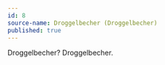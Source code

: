 ```yaml
---
id: 8
source-name: Droggelbecher (Droggelbecher)
published: true
---
```


<p>Droggelbecher? Droggelbecher.</p>


